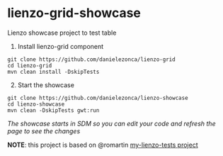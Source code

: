# lienzo-grid-showcase
Lienzo showcase project to test table

1. Install lienzo-grid component
```
git clone https://github.com/danielezonca/lienzo-grid
cd lienzo-grid
mvn clean install -DskipTests
```

2. Start the showcase
```
git clone https://github.com/danielezonca/lienzo-showcase
cd lienzo-showcase
mvn clean -DskipTests gwt:run
```

*The showcase starts in SDM so you can edit your code and refresh the page to see the changes*

**NOTE**: this project is based on @romartin [my-lienzo-tests project](https://github.com/romartin/my-lienzo-tests/)